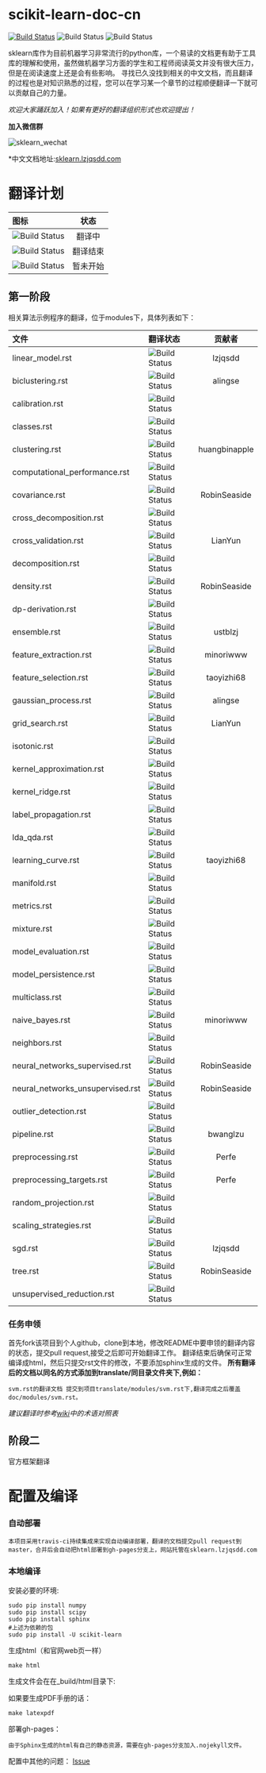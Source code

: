 # scikit-learn-doc-cn

[![Build Status](https://travis-ci.org/lzjqsdd/scikit-learn-doc-cn.svg?branch=master)](https://travis-ci.org/lzjqsdd/scikit-learn-doc-cn) ![Build Status](https://img.shields.io/badge/sklearn-0.17stable-brightgreen.svg)	![Build Status](https://img.shields.io/badge/python-2.7.6-brightgreen.svg)

sklearn库作为目前机器学习非常流行的python库，一个易读的文档更有助于工具库的理解和使用，虽然做机器学习方面的学生和工程师阅读英文并没有很大压力，但是在阅读速度上还是会有些影响。
寻找已久没找到相关的中文文档，而且翻译的过程也是对知识熟悉的过程，您可以在学习某一个章节的过程顺便翻译一下就可以贡献自己的力量。

*欢迎大家踊跃加入！如果有更好的翻译组织形式也欢迎提出！*

**加入微信群**

![sklearn_wechat](https://raw.githubusercontent.com/lzjqsdd/scikit-learn-doc-cn/master/sklearn.PNG)

*中文文档地址:[sklearn.lzjqsdd.com](http://sklearn.lzjqsdd.com)

# 翻译计划

| 图标  |  状态 |
|:----------------|:------------:|
| ![Build Status](https://img.shields.io/badge/translate-doing-brightgreen.svg)| 翻译中|
| ![Build Status](https://img.shields.io/badge/translate-done-blue.svg)| 翻译结束|
| ![Build Status](https://img.shields.io/badge/translate-undo-lightgray.svg)| 暂未开始 |


## 第一阶段
相关算法示例程序的翻译，位于modules下，具体列表如下：


| 文件                | 翻译状态        | 贡献者
|:------------------- |:-------------| :-------:|
| linear_model.rst    | ![Build Status](https://img.shields.io/badge/translate-done-blue.svg) | lzjqsdd |
| biclustering.rst    | ![Build Status](https://img.shields.io/badge/translate-doing-brightgreen.svg)    | alingse |
| calibration.rst | ![Build Status](https://img.shields.io/badge/translate-undo-lightgray.svg) ||
| classes.rst |![Build Status](https://img.shields.io/badge/translate-undo-lightgray.svg) ||
| clustering.rst | ![Build Status](https://img.shields.io/badge/translate-doing-brightgreen.svg)|huangbinapple|
| computational_performance.rst |![Build Status](https://img.shields.io/badge/translate-undo-lightgray.svg)||
| covariance.rst |![Build Status](https://img.shields.io/badge/translate-done-blue.svg)| RobinSeaside |
| cross_decomposition.rst |![Build Status](https://img.shields.io/badge/translate-undo-lightgray.svg)||
| cross_validation.rst |![Build Status](https://img.shields.io/badge/translate-done-blue.svg)| LianYun |
| decomposition.rst |![Build Status](https://img.shields.io/badge/translate-undo-lightgray.svg)||
| density.rst |![Build Status](https://img.shields.io/badge/translate-done-blue.svg)| RobinSeaside |
| dp-derivation.rst |![Build Status](https://img.shields.io/badge/translate-undo-lightgray.svg)||
| ensemble.rst |![Build Status](https://img.shields.io/badge/translate-doing-brightgreen.svg)|ustblzj|
| feature_extraction.rst |![Build Status](https://img.shields.io/badge/translate-doing-brightgreen.svg)| minoriwww |
| feature_selection.rst |![Build Status](https://img.shields.io/badge/translate-done-blue.svg)| taoyizhi68 |
| gaussian_process.rst |![Build Status](https://img.shields.io/badge/translate-done-blue.svg)|alingse|
| grid_search.rst | ![Build Status](https://img.shields.io/badge/translate-doing-brightgreen.svg) | LianYun |
| isotonic.rst |![Build Status](https://img.shields.io/badge/translate-undo-lightgray.svg)||
| kernel_approximation.rst |![Build Status](https://img.shields.io/badge/translate-undo-lightgray.svg)||
| kernel_ridge.rst |![Build Status](https://img.shields.io/badge/translate-undo-lightgray.svg)||
| label_propagation.rst |![Build Status](https://img.shields.io/badge/translate-undo-lightgray.svg)||
| lda_qda.rst |![Build Status](https://img.shields.io/badge/translate-undo-lightgray.svg)||
| learning_curve.rst |![Build Status](https://img.shields.io/badge/translate-done-blue.svg)| taoyizhi68 |
| manifold.rst |![Build Status](https://img.shields.io/badge/translate-undo-lightgray.svg)||
| metrics.rst |![Build Status](https://img.shields.io/badge/translate-undo-lightgray.svg)||
| mixture.rst |![Build Status](https://img.shields.io/badge/translate-undo-lightgray.svg)||
| model_evaluation.rst |![Build Status](https://img.shields.io/badge/translate-doing-brightgreen.svg)||
| model_persistence.rst |![Build Status](https://img.shields.io/badge/translate-undo-lightgray.svg)||
| multiclass.rst |![Build Status](https://img.shields.io/badge/translate-undo-lightgray.svg)||
| naive_bayes.rst |![Build Status](https://img.shields.io/badge/translate-done-blue.svg)| minoriwww |
| neighbors.rst |![Build Status](https://img.shields.io/badge/translate-undo-lightgray.svg)||
| neural_networks_supervised.rst |![Build Status](https://img.shields.io/badge/translate-doing-brightgreen.svg)|RobinSeaside|
| neural_networks_unsupervised.rst |![Build Status](https://img.shields.io/badge/translate-doing-brightgreen.svg)|RobinSeaside|
| outlier_detection.rst |![Build Status](https://img.shields.io/badge/translate-undo-lightgray.svg)||
| pipeline.rst |![Build Status](https://img.shields.io/badge/translate-doing-brightgreen.svg)|bwanglzu|
| preprocessing.rst |![Build Status](https://img.shields.io/badge/translate-doing-brightgreen.svg)|Perfe|
| preprocessing_targets.rst |![Build Status](https://img.shields.io/badge/translate-doing-brightgreen.svg)|Perfe|
| random_projection.rst |![Build Status](https://img.shields.io/badge/translate-undo-lightgray.svg)||
| scaling_strategies.rst |![Build Status](https://img.shields.io/badge/translate-undo-lightgray.svg)||
| sgd.rst |![Build Status](https://img.shields.io/badge/translate-done-blue.svg)|lzjqsdd|
| tree.rst |![Build Status](https://img.shields.io/badge/translate-doing-brightgreen.svg)|RobinSeaside|
| unsupervised_reduction.rst |![Build Status](https://img.shields.io/badge/translate-undo-lightgray.svg)| |

### 任务申领
首先fork该项目到个人github，clone到本地，修改README中要申领的翻译内容的状态，提交pull request,接受之后即可开始翻译工作。
翻译结束后确保可正常编译成html，然后只提交rst文件的修改，不要添加sphinx生成的文件。
**所有翻译后的文档以同名的方式添加到translate/同目录文件夹下,例如：**  

    svm.rst的翻译文档 提交到项目translate/modules/svm.rst下,翻译完成之后覆盖doc/modules/svm.rst。

*建议翻译时参考[wiki](https://github.com/lzjqsdd/scikit-learn-doc-cn/wiki/%E5%B8%B8%E8%A7%81%E7%BF%BB%E8%AF%91%E5%AF%B9%E5%BA%94%E8%A1%A8)中的术语对照表*


## 阶段二
官方框架翻译

# 配置及编译

### 自动部署

    本项目采用travis-ci持续集成来实现自动编译部署，翻译的文档提交pull request到master，合并后会自动把html部署到gh-pages分支上，网站托管在sklearn.lzjqsdd.com

### 本地编译
安装必要的环境:

	sudo pip install numpy
    sudo pip install scipy
    sudo pip install sphinx
    #上述为依赖的包
    sudo pip install -U scikit-learn

生成html（和官网web页一样）

    make html

生成文件会在在_build/html目录下:

如果要生成PDF手册的话：

    make latexpdf

部署gh-pages：

	由于Sphinx生成的html有自己的静态资源，需要在gh-pages分支加入.nojekyll文件。

配置中其他的问题：
	[Issue](https://github.com/lzjqsdd/scikit-learn-doc-cn/blob/master/issue.md)
